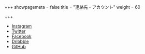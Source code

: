 +++
showpagemeta = false
title = "連絡先・アカウント"
weight = 60

+++
<ul>
  <li><a href="https://www.instagram.com/tkmngy/">Instagram</a></li>
  <li><a href="https://twitter.com/tkmngy">Twitter</a></li>
  <li><a href="https://www.facebook.com/tkmngy">Facebook</a></li>
  <li><a href="https://dribbble.com/tkmngy">Dribbble</a></li>
  <li><a href="https://github.com/kaminogoya">GitHub</a></li>
</ul>